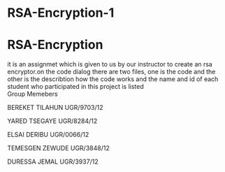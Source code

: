 # RSA-Encryption-1
# RSA-Encryption
it is an assignmet which is given to us by our instructor to create an rsa encryptor.on the code dialog there are two files, one is the code and 
the other is the describtion how the code works and the name and id of each student who participated in this project is listed  
                    Group Memebers
                    
BEREKET TILAHUN              UGR/9703/12

YARED TSEGAYE                UGR/8284/12

ELSAI DERIBU                 UGR/0066/12 

TEMESGEN ZEWUDE              UGR/3848/12

DURESSA JEMAL                UGR/3937/12
